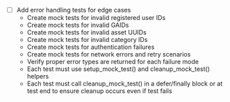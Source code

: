 - [ ] Add error handling tests for edge cases
  - Create mock tests for invalid registered user IDs
  - Create mock tests for invalid GAIDs
  - Create mock tests for invalid asset UUIDs
  - Create mock tests for invalid category IDs
  - Create mock tests for authentication failures
  - Create mock tests for network errors and retry scenarios
  - Verify proper error types are returned for each failure mode
  - Each test must use setup_mock_test() and cleanup_mock_test() helpers
  - Each test must call cleanup_mock_test() in a defer/finally block or at test end to ensure cleanup occurs even if test fails
